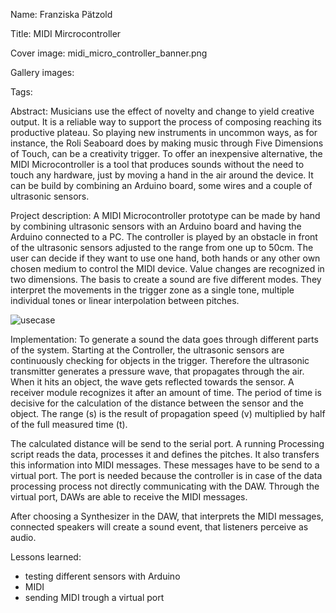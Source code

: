 Name: Franziska Pätzold

Title: MIDI Mircrocontroller

Cover image: midi_micro_controller_banner.png

Gallery images:

Tags: 

Abstract: 
Musicians use the effect of novelty and change to yield creative output. It is a reliable way to support the process of composing
reaching its productive plateau. So playing new instruments in uncommon ways, as for instance, the Roli Seaboard does by
making music through Five Dimensions of Touch, can be a creativity trigger. To offer an inexpensive alternative, the MIDI
Microcontroller is a tool that produces sounds without the need to touch any hardware, just by moving a hand in the air around
the device. It can be build by combining an Arduino board, some wires and a couple of ultrasonic sensors.

Project description:
A MIDI Microcontroller prototype can be made by hand by combining ultrasonic sensors with an Arduino board and having the Arduino connected to a PC. The controller is played by an obstacle in front of the ultrasonic sensors adjusted to the range from one up to 50cm. The user can decide if they want to use one hand, both hands or any other own chosen medium to control the MIDI device. Value changes are recognized in two dimensions. The basis to create a sound are five different modes. They interpret the movements in the trigger zone as a single tone, multiple individual tones or linear interpolation between pitches. 

![usecase](https://user-images.githubusercontent.com/22836416/66075508-10049b00-e55c-11e9-9dde-f1b8d1917a24.jpg)


Implementation:
To generate a sound the data goes through different parts of the system. Starting at the Controller, the ultrasonic sensors are continuously checking for objects in the trigger. Therefore the ultrasonic transmitter generates a pressure wave, that propagates through the air. When it hits an object, the wave gets reflected towards the sensor. A receiver module recognizes it after an amount of time. The period of time is decisive for the calculation of the distance between the sensor and the object. The range (s) is the result of propagation speed (v) multiplied by half of the full measured time (t).
	
The calculated distance will be send to the serial port. A running Processing script reads the data, processes it and defines the pitches. It also transfers this information into MIDI messages. These messages have to be send to a virtual port. The port is needed because the controller is in case of the data processing process not directly communicating with the DAW. Through the virtual port, DAWs are able to receive the MIDI messages. 
	
After choosing a Synthesizer in the DAW, that interprets the MIDI messages, connected speakers will create a sound event, that listeners perceive as audio.

Lessons learned:
- testing different sensors with Arduino
- MIDI
- sending MIDI trough a virtual port
